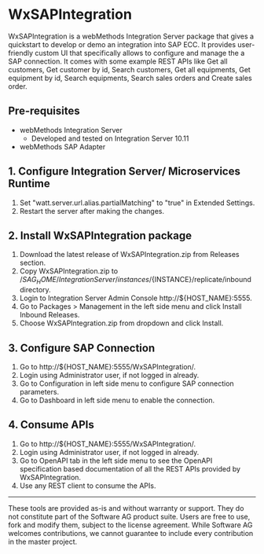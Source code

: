# WxSAPIntegration

WxSAPIntegration is a webMethods Integration Server package that gives a quickstart to develop or demo an integration into SAP ECC. It provides user-friendly custom UI that specifically allows to configure and manage the a SAP connection. It comes with some example REST APIs like Get all customers, Get customer by id, Search customers, Get all equipments, Get equipment by id, Search equipments, Search sales orders and Create sales order.

## Pre-requisites
* webMethods Integration Server
  * Developed and tested on Integration Server 10.11
* webMethods SAP Adapter

## 1. Configure Integration Server/ Microservices Runtime
1. Set "watt.server.url.alias.partialMatching" to "true" in Extended Settings.
2. Restart the server after making the changes.

## 2. Install WxSAPIntegration package
1. Download the latest release of WxSAPIntegration.zip from Releases section.
2. Copy WxSAPIntegration.zip to /${SAG_HOME}/IntegrationServer/instances/${INSTANCE}/replicate/inbound directory.
3. Login to Integration Server Admin Console http://${HOST_NAME}:5555.
4. Go to Packages > Management in the left side menu and click Install Inbound Releases.
5. Choose WxSAPIntegration.zip from dropdown and click Install.

## 3. Configure SAP Connection
1. Go to http://${HOST_NAME}:5555/WxSAPIntegration/.
2. Login using Administrator user, if not logged in already.
3. Go to Configuration in left side menu to configure SAP connection parameters.
4. Go to Dashboard in left side menu to enable the connection.

## 4. Consume APIs
1. Go to http://${HOST_NAME}:5555/WxSAPIntegration/.
2. Login using Administrator user, if not logged in already.
3. Go to OpenAPI tab in the left side menu to see the OpenAPI specification based documentation of all the REST APIs provided by WxSAPIntegration.
4. Use any REST client to consume the APIs.

______________________
These tools are provided as-is and without warranty or support. They do not constitute part of the Software AG product suite. Users are free to use, fork and modify them, subject to the license agreement. While Software AG welcomes contributions, we cannot guarantee to include every contribution in the master project.
